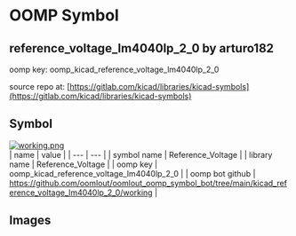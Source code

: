 # OOMP Symbol  
## reference_voltage_lm4040lp_2_0  by arturo182  
  
oomp key: oomp_kicad_reference_voltage_lm4040lp_2_0  
  
source repo at: [https://gitlab.com/kicad/libraries/kicad-symbols](https://gitlab.com/kicad/libraries/kicad-symbols)  
## Symbol  
  
[![working.png](working_600.png)](working.png)  
| name | value | 
| --- | --- | 
| symbol name | Reference_Voltage | 
| library name | Reference_Voltage | 
| oomp key | oomp_kicad_reference_voltage_lm4040lp_2_0 | 
| oomp bot github | https://github.com/oomlout/oomlout_oomp_symbol_bot/tree/main/kicad_reference_voltage_lm4040lp_2_0/working | 
## Images  
